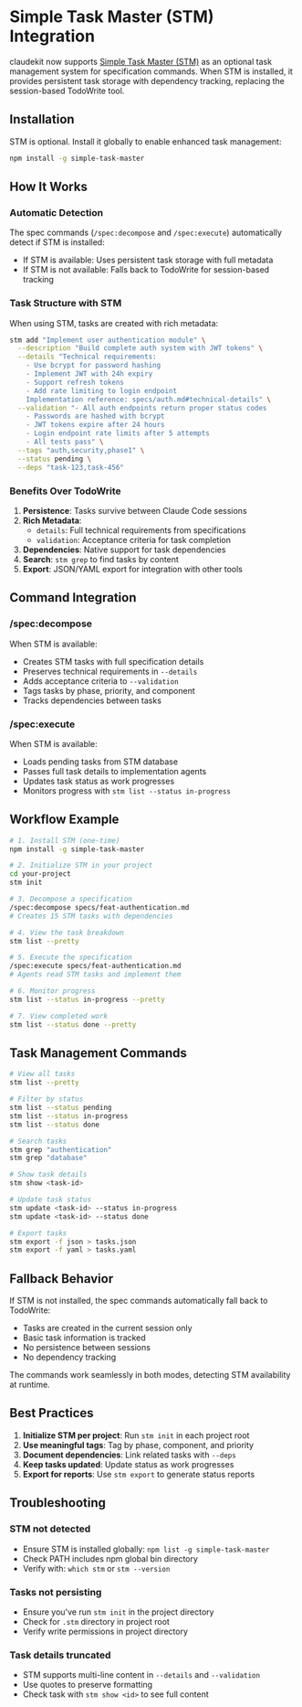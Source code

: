 # Simple Task Master (STM) Integration

claudekit now supports [Simple Task Master (STM)](https://github.com/kazdov-inc/simple-task-master) as an optional task management system for specification commands. When STM is installed, it provides persistent task storage with dependency tracking, replacing the session-based TodoWrite tool.

## Installation

STM is optional. Install it globally to enable enhanced task management:

```bash
npm install -g simple-task-master
```

## How It Works

### Automatic Detection
The spec commands (`/spec:decompose` and `/spec:execute`) automatically detect if STM is installed:
- If STM is available: Uses persistent task storage with full metadata
- If STM is not available: Falls back to TodoWrite for session-based tracking

### Task Structure with STM

When using STM, tasks are created with rich metadata:

```bash
stm add "Implement user authentication module" \
  --description "Build complete auth system with JWT tokens" \
  --details "Technical requirements:
    - Use bcrypt for password hashing
    - Implement JWT with 24h expiry
    - Support refresh tokens
    - Add rate limiting to login endpoint
    Implementation reference: specs/auth.md#technical-details" \
  --validation "- All auth endpoints return proper status codes
    - Passwords are hashed with bcrypt
    - JWT tokens expire after 24 hours
    - Login endpoint rate limits after 5 attempts
    - All tests pass" \
  --tags "auth,security,phase1" \
  --status pending \
  --deps "task-123,task-456"
```

### Benefits Over TodoWrite

1. **Persistence**: Tasks survive between Claude Code sessions
2. **Rich Metadata**: 
   - `details`: Full technical requirements from specifications
   - `validation`: Acceptance criteria for task completion
3. **Dependencies**: Native support for task dependencies
4. **Search**: `stm grep` to find tasks by content
5. **Export**: JSON/YAML export for integration with other tools

## Command Integration

### /spec:decompose

When STM is available:
- Creates STM tasks with full specification details
- Preserves technical requirements in `--details`
- Adds acceptance criteria to `--validation`
- Tags tasks by phase, priority, and component
- Tracks dependencies between tasks

### /spec:execute

When STM is available:
- Loads pending tasks from STM database
- Passes full task details to implementation agents
- Updates task status as work progresses
- Monitors progress with `stm list --status in-progress`

## Workflow Example

```bash
# 1. Install STM (one-time)
npm install -g simple-task-master

# 2. Initialize STM in your project
cd your-project
stm init

# 3. Decompose a specification
/spec:decompose specs/feat-authentication.md
# Creates 15 STM tasks with dependencies

# 4. View the task breakdown
stm list --pretty

# 5. Execute the specification
/spec:execute specs/feat-authentication.md
# Agents read STM tasks and implement them

# 6. Monitor progress
stm list --status in-progress --pretty

# 7. View completed work
stm list --status done --pretty
```

## Task Management Commands

```bash
# View all tasks
stm list --pretty

# Filter by status
stm list --status pending
stm list --status in-progress
stm list --status done

# Search tasks
stm grep "authentication"
stm grep "database"

# Show task details
stm show <task-id>

# Update task status
stm update <task-id> --status in-progress
stm update <task-id> --status done

# Export tasks
stm export -f json > tasks.json
stm export -f yaml > tasks.yaml
```

## Fallback Behavior

If STM is not installed, the spec commands automatically fall back to TodoWrite:
- Tasks are created in the current session only
- Basic task information is tracked
- No persistence between sessions
- No dependency tracking

The commands work seamlessly in both modes, detecting STM availability at runtime.

## Best Practices

1. **Initialize STM per project**: Run `stm init` in each project root
2. **Use meaningful tags**: Tag by phase, component, and priority
3. **Document dependencies**: Link related tasks with `--deps`
4. **Keep tasks updated**: Update status as work progresses
5. **Export for reports**: Use `stm export` to generate status reports

## Troubleshooting

### STM not detected
- Ensure STM is installed globally: `npm list -g simple-task-master`
- Check PATH includes npm global bin directory
- Verify with: `which stm` or `stm --version`

### Tasks not persisting
- Ensure you've run `stm init` in the project directory
- Check for `.stm` directory in project root
- Verify write permissions in project directory

### Task details truncated
- STM supports multi-line content in `--details` and `--validation`
- Use quotes to preserve formatting
- Check task with `stm show <id>` to see full content